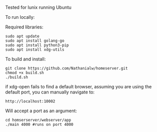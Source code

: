 Tested for lunix running Ubuntu

To run locally:

Required libraries:
    
    sudo apt update
    sudo apt install golang-go
    sudo apt install python3-pip
    sudo apt install xdg-utils

To build and install:

    git clone https://github.com/Nathanialw/homeserver.git
    chmod +x build.sh
    ./build.sh

if xdg-open fails to find a default browser, assuming you are using the default port, you can manually navigate to:

    http://localhost:10002

Will accept a port as an argument:

    cd homserserver/webserver/app
    ./main 4000 #runs on port 4000
